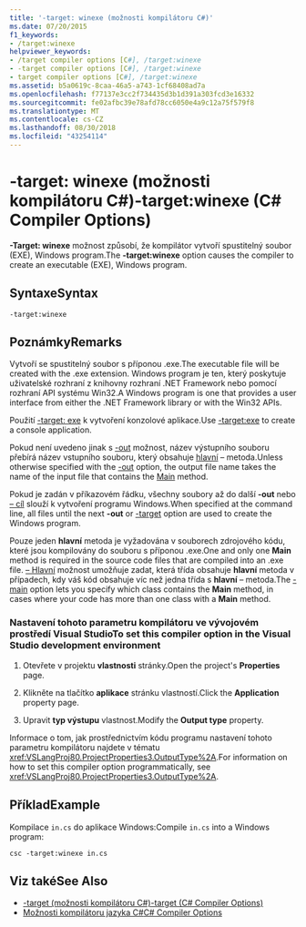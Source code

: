 ```yaml
---
title: '-target: winexe (možnosti kompilátoru C#)'
ms.date: 07/20/2015
f1_keywords:
- /target:winexe
helpviewer_keywords:
- /target compiler options [C#], /target:winexe
- -target compiler options [C#], /target:winexe
- target compiler options [C#], /target:winexe
ms.assetid: b5a0619c-8caa-46a5-a743-1cf68408ad7a
ms.openlocfilehash: f77137e3cc2f734435d3b1d391a303fcd3e16332
ms.sourcegitcommit: fe02afbc39e78afd78cc6050e4a9c12a75f579f8
ms.translationtype: MT
ms.contentlocale: cs-CZ
ms.lasthandoff: 08/30/2018
ms.locfileid: "43254114"
---
```

# <a name="-targetwinexe-c-compiler-options"></a><span data-ttu-id="f4819-102">-target: winexe (možnosti kompilátoru C#)</span><span class="sxs-lookup"><span data-stu-id="f4819-102">-target:winexe (C# Compiler Options)</span></span>
<span data-ttu-id="f4819-103">**-Target: winexe** možnost způsobí, že kompilátor vytvoří spustitelný soubor (EXE), Windows program.</span><span class="sxs-lookup"><span data-stu-id="f4819-103">The **-target:winexe** option causes the compiler to create an executable (EXE), Windows program.</span></span>  
  
## <a name="syntax"></a><span data-ttu-id="f4819-104">Syntaxe</span><span class="sxs-lookup"><span data-stu-id="f4819-104">Syntax</span></span>  
  
```console  
-target:winexe  
```  
  
## <a name="remarks"></a><span data-ttu-id="f4819-105">Poznámky</span><span class="sxs-lookup"><span data-stu-id="f4819-105">Remarks</span></span>  
 <span data-ttu-id="f4819-106">Vytvoří se spustitelný soubor s příponou .exe.</span><span class="sxs-lookup"><span data-stu-id="f4819-106">The executable file will be created with the .exe extension.</span></span> <span data-ttu-id="f4819-107">Windows program je ten, který poskytuje uživatelské rozhraní z knihovny rozhraní .NET Framework nebo pomocí rozhraní API systému Win32.</span><span class="sxs-lookup"><span data-stu-id="f4819-107">A Windows program is one that provides a user interface from either the .NET Framework library or with the Win32 APIs.</span></span>  
  
 <span data-ttu-id="f4819-108">Použití [-target: exe](../../../csharp/language-reference/compiler-options/target-exe-compiler-option.md) k vytvoření konzolové aplikace.</span><span class="sxs-lookup"><span data-stu-id="f4819-108">Use [-target:exe](../../../csharp/language-reference/compiler-options/target-exe-compiler-option.md) to create a console application.</span></span>  
  
 <span data-ttu-id="f4819-109">Pokud není uvedeno jinak s [-out](../../../csharp/language-reference/compiler-options/out-compiler-option.md) možnost, název výstupního souboru přebírá název vstupního souboru, který obsahuje [hlavní](../../../csharp/programming-guide/main-and-command-args/index.md) – metoda.</span><span class="sxs-lookup"><span data-stu-id="f4819-109">Unless otherwise specified with the [-out](../../../csharp/language-reference/compiler-options/out-compiler-option.md) option, the output file name takes the name of the input file that contains the [Main](../../../csharp/programming-guide/main-and-command-args/index.md) method.</span></span>  
  
 <span data-ttu-id="f4819-110">Pokud je zadán v příkazovém řádku, všechny soubory až do další **-out** nebo [– cíl](../../../csharp/language-reference/compiler-options/target-compiler-option.md) slouží k vytvoření programu Windows.</span><span class="sxs-lookup"><span data-stu-id="f4819-110">When specified at the command line, all files until the next **-out** or [-target](../../../csharp/language-reference/compiler-options/target-compiler-option.md) option are used to create the Windows program.</span></span>  
  
 <span data-ttu-id="f4819-111">Pouze jeden **hlavní** metoda je vyžadována v souborech zdrojového kódu, které jsou kompilovány do souboru s příponou .exe.</span><span class="sxs-lookup"><span data-stu-id="f4819-111">One and only one **Main** method is required in the source code files that are compiled into an .exe file.</span></span> <span data-ttu-id="f4819-112">[– Hlavní](../../../csharp/language-reference/compiler-options/main-compiler-option.md) možnost umožňuje zadat, která třída obsahuje **hlavní** metoda v případech, kdy váš kód obsahuje víc než jedna třída s **hlavní** – metoda.</span><span class="sxs-lookup"><span data-stu-id="f4819-112">The [-main](../../../csharp/language-reference/compiler-options/main-compiler-option.md) option lets you specify which class contains the **Main** method, in cases where your code has more than one class with a **Main** method.</span></span>  
  
### <a name="to-set-this-compiler-option-in-the-visual-studio-development-environment"></a><span data-ttu-id="f4819-113">Nastavení tohoto parametru kompilátoru ve vývojovém prostředí Visual Studio</span><span class="sxs-lookup"><span data-stu-id="f4819-113">To set this compiler option in the Visual Studio development environment</span></span>  
  
1.  <span data-ttu-id="f4819-114">Otevřete v projektu **vlastnosti** stránky.</span><span class="sxs-lookup"><span data-stu-id="f4819-114">Open the project's **Properties** page.</span></span>  
  
2.  <span data-ttu-id="f4819-115">Klikněte na tlačítko **aplikace** stránku vlastností.</span><span class="sxs-lookup"><span data-stu-id="f4819-115">Click the **Application** property page.</span></span>  
  
3.  <span data-ttu-id="f4819-116">Upravit **typ výstupu** vlastnost.</span><span class="sxs-lookup"><span data-stu-id="f4819-116">Modify the **Output type** property.</span></span>  
  
 <span data-ttu-id="f4819-117">Informace o tom, jak prostřednictvím kódu programu nastavení tohoto parametru kompilátoru najdete v tématu <xref:VSLangProj80.ProjectProperties3.OutputType%2A>.</span><span class="sxs-lookup"><span data-stu-id="f4819-117">For information on how to set this compiler option programmatically, see <xref:VSLangProj80.ProjectProperties3.OutputType%2A>.</span></span>  
  
## <a name="example"></a><span data-ttu-id="f4819-118">Příklad</span><span class="sxs-lookup"><span data-stu-id="f4819-118">Example</span></span>  
 <span data-ttu-id="f4819-119">Kompilace `in.cs` do aplikace Windows:</span><span class="sxs-lookup"><span data-stu-id="f4819-119">Compile `in.cs` into a Windows program:</span></span>  
  
```console  
csc -target:winexe in.cs  
```  
  
## <a name="see-also"></a><span data-ttu-id="f4819-120">Viz také</span><span class="sxs-lookup"><span data-stu-id="f4819-120">See Also</span></span>  

- [<span data-ttu-id="f4819-121">-target (možnosti kompilátoru C#)</span><span class="sxs-lookup"><span data-stu-id="f4819-121">-target (C# Compiler Options)</span></span>](../../../csharp/language-reference/compiler-options/target-compiler-option.md)  
- [<span data-ttu-id="f4819-122">Možnosti kompilátoru jazyka C#</span><span class="sxs-lookup"><span data-stu-id="f4819-122">C# Compiler Options</span></span>](../../../csharp/language-reference/compiler-options/index.md)
